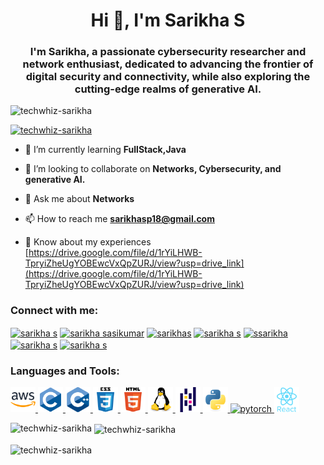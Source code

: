 <h1 align="center">Hi 👋, I'm Sarikha S</h1>
<h3 align="center">I'm Sarikha, a passionate cybersecurity researcher and network enthusiast, dedicated to advancing the frontier of digital security and connectivity, while also exploring the cutting-edge realms of generative AI.</h3>

<p align="left"> <img src="https://komarev.com/ghpvc/?username=techwhiz-sarikha&label=Profile%20views&color=0e75b6&style=flat" alt="techwhiz-sarikha" /> </p>

<p align="left"> <a href="https://github.com/ryo-ma/github-profile-trophy"><img src="https://github-profile-trophy.vercel.app/?username=techwhiz-sarikha" alt="techwhiz-sarikha" /></a> </p>

- 🌱 I’m currently learning **FullStack,Java**

- 👯 I’m looking to collaborate on **Networks, Cybersecurity, and generative AI.**

- 💬 Ask me about **Networks**

- 📫 How to reach me **sarikhasp18@gmail.com**

- 📄 Know about my experiences [https://drive.google.com/file/d/1rYiLHWB-TpryiZheUgYOBEwcVxQpZURJ/view?usp=drive_link](https://drive.google.com/file/d/1rYiLHWB-TpryiZheUgYOBEwcVxQpZURJ/view?usp=drive_link)

<h3 align="left">Connect with me:</h3>
<p align="left">
<a href="https://twitter.com/sarikha s" target="blank"><img align="center" src="https://raw.githubusercontent.com/rahuldkjain/github-profile-readme-generator/master/src/images/icons/Social/twitter.svg" alt="sarikha s" height="30" width="40" /></a>
<a href="https://linkedin.com/in/sarikha sasikumar" target="blank"><img align="center" src="https://raw.githubusercontent.com/rahuldkjain/github-profile-readme-generator/master/src/images/icons/Social/linked-in-alt.svg" alt="sarikha sasikumar" height="30" width="40" /></a>
<a href="https://www.codechef.com/users/sarikhas" target="blank"><img align="center" src="https://cdn.jsdelivr.net/npm/simple-icons@3.1.0/icons/codechef.svg" alt="sarikhas" height="30" width="40" /></a>
<a href="https://www.hackerrank.com/sarikha s" target="blank"><img align="center" src="https://raw.githubusercontent.com/rahuldkjain/github-profile-readme-generator/master/src/images/icons/Social/hackerrank.svg" alt="sarikha s" height="30" width="40" /></a>
<a href="https://www.leetcode.com/ssarikha" target="blank"><img align="center" src="https://raw.githubusercontent.com/rahuldkjain/github-profile-readme-generator/master/src/images/icons/Social/leet-code.svg" alt="ssarikha" height="30" width="40" /></a>
<a href="https://www.hackerearth.com/sarikha s" target="blank"><img align="center" src="https://raw.githubusercontent.com/rahuldkjain/github-profile-readme-generator/master/src/images/icons/Social/hackerearth.svg" alt="sarikha s" height="30" width="40" /></a>
<a href="https://auth.geeksforgeeks.org/user/sarikha s" target="blank"><img align="center" src="https://raw.githubusercontent.com/rahuldkjain/github-profile-readme-generator/master/src/images/icons/Social/geeks-for-geeks.svg" alt="sarikha s" height="30" width="40" /></a>
</p>

<h3 align="left">Languages and Tools:</h3>
<p align="left"> <a href="https://aws.amazon.com" target="_blank" rel="noreferrer"> <img src="https://raw.githubusercontent.com/devicons/devicon/master/icons/amazonwebservices/amazonwebservices-original-wordmark.svg" alt="aws" width="40" height="40"/> </a> <a href="https://www.cprogramming.com/" target="_blank" rel="noreferrer"> <img src="https://raw.githubusercontent.com/devicons/devicon/master/icons/c/c-original.svg" alt="c" width="40" height="40"/> </a> <a href="https://www.w3schools.com/cpp/" target="_blank" rel="noreferrer"> <img src="https://raw.githubusercontent.com/devicons/devicon/master/icons/cplusplus/cplusplus-original.svg" alt="cplusplus" width="40" height="40"/> </a> <a href="https://www.w3schools.com/css/" target="_blank" rel="noreferrer"> <img src="https://raw.githubusercontent.com/devicons/devicon/master/icons/css3/css3-original-wordmark.svg" alt="css3" width="40" height="40"/> </a> <a href="https://www.w3.org/html/" target="_blank" rel="noreferrer"> <img src="https://raw.githubusercontent.com/devicons/devicon/master/icons/html5/html5-original-wordmark.svg" alt="html5" width="40" height="40"/> </a> <a href="https://www.linux.org/" target="_blank" rel="noreferrer"> <img src="https://raw.githubusercontent.com/devicons/devicon/master/icons/linux/linux-original.svg" alt="linux" width="40" height="40"/> </a> <a href="https://pandas.pydata.org/" target="_blank" rel="noreferrer"> <img src="https://raw.githubusercontent.com/devicons/devicon/2ae2a900d2f041da66e950e4d48052658d850630/icons/pandas/pandas-original.svg" alt="pandas" width="40" height="40"/> </a> <a href="https://www.python.org" target="_blank" rel="noreferrer"> <img src="https://raw.githubusercontent.com/devicons/devicon/master/icons/python/python-original.svg" alt="python" width="40" height="40"/> </a> <a href="https://pytorch.org/" target="_blank" rel="noreferrer"> <img src="https://www.vectorlogo.zone/logos/pytorch/pytorch-icon.svg" alt="pytorch" width="40" height="40"/> </a> <a href="https://reactjs.org/" target="_blank" rel="noreferrer"> <img src="https://raw.githubusercontent.com/devicons/devicon/master/icons/react/react-original-wordmark.svg" alt="react" width="40" height="40"/> </a> </p>

<p><img align="left" src="https://github-readme-stats.vercel.app/api/top-langs?username=techwhiz-sarikha&show_icons=true&locale=en&layout=compact" alt="techwhiz-sarikha" /></p>

<p>&nbsp;<img align="center" src="https://github-readme-stats.vercel.app/api?username=techwhiz-sarikha&show_icons=true&locale=en" alt="techwhiz-sarikha" /></p>

<p><img align="center" src="https://github-readme-streak-stats.herokuapp.com/?user=techwhiz-sarikha&" alt="techwhiz-sarikha" /></p>
